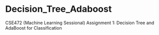 # Decision_Tree_Adaboost
CSE472 (Machine Learning Sessional) Assignment 1: Decision Tree and AdaBoost for Classification
